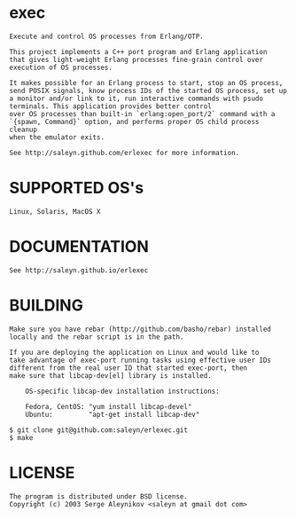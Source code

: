 exec
====

    Execute and control OS processes from Erlang/OTP.

    This project implements a C++ port program and Erlang application
    that gives light-weight Erlang processes fine-grain control over
    execution of OS processes.

    It makes possible for an Erlang process to start, stop an OS process,
    send POSIX signals, know process IDs of the started OS process, set up
    a monitor and/or link to it, run interactive commands with psudo
    terminals. This application provides better control
    over OS processes than built-in `erlang:open_port/2` command with a
    `{spawn, Command}` option, and performs proper OS child process cleanup
    when the emulator exits. 

    See http://saleyn.github.com/erlexec for more information.

SUPPORTED OS's
==============
    Linux, Solaris, MacOS X

DOCUMENTATION
=============
    See http://saleyn.github.io/erlexec

BUILDING
========
    Make sure you have rebar (http://github.com/basho/rebar) installed
    locally and the rebar script is in the path.

    If you are deploying the application on Linux and would like to
    take advantage of exec-port running tasks using effective user IDs
    different from the real user ID that started exec-port, then
    make sure that libcap-dev[el] library is installed.

        OS-specific libcap-dev installation instructions:

        Fedora, CentOS: "yum install libcap-devel"
        Ubuntu:         "apt-get install libcap-dev"

    $ git clone git@github.com:saleyn/erlexec.git
    $ make

LICENSE
=======
    The program is distributed under BSD license.
    Copyright (c) 2003 Serge Aleynikov <saleyn at gmail dot com>

